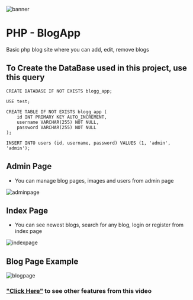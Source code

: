 ![banner](https://github.com/bevkk/php-blogapp/assets/67962407/1a9c9015-92bb-41e8-8f35-e03e36dd1a33)

# PHP - BlogApp
Basic php blog site where you can add, edit, remove blogs


## To Create the DataBase used in this project, use this query

```
CREATE DATABASE IF NOT EXISTS blogg_app;

USE test;

CREATE TABLE IF NOT EXISTS blogg_app (
    id INT PRIMARY KEY AUTO_INCREMENT,
    username VARCHAR(255) NOT NULL,
    password VARCHAR(255) NOT NULL
);

INSERT INTO users (id, username, password) VALUES (1, 'admin', 'admin');
```

## Admin Page
- You can manage blog pages, images and users from admin page

![adminpage](https://github.com/bevkk/php-blogapp/assets/67962407/39caa3d4-0e01-45b1-a6f9-df5fcfd2febc)


## Index Page
- You can see newest blogs, search for any blog, login or register from index page

![indexpage](https://github.com/bevkk/php-blogapp/assets/67962407/3e90038b-f38f-4905-97be-15455933c49d)

## Blog Page Example

![blogpage](https://github.com/bevkk/php-blogapp/assets/67962407/b94009dc-55d4-4aa2-8758-cc8f47f4f3b6)

### ["Click Here"](https://www.youtube.com/watch?v=QNXKO976kHA) to see other features from this video 

